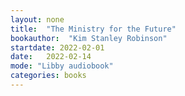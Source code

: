```yaml
---
layout: none
title:  "The Ministry for the Future"
bookauthor:  "Kim Stanley Robinson"
startdate: 2022-02-01
date:   2022-02-14
mode: "Libby audiobook"
categories: books
---
```

